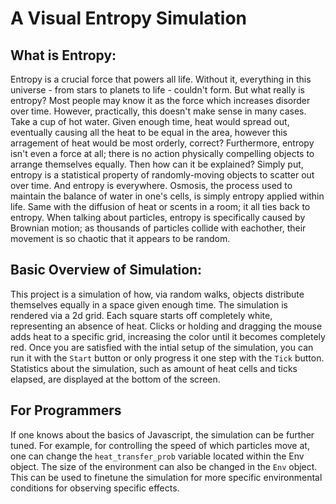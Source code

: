 # A Visual Entropy Simulation
## What is Entropy:
Entropy is a crucial force that powers all life. Without it, everything in this universe - from stars to planets to life - couldn't form.
But what really is entropy? Most people may know it as the force which increases disorder over time. However, practically, this doesn't make sense in many cases.
Take a cup of hot water. Given enough time, heat would spread out, eventually causing all the heat to be equal in the area, however this arragement of heat would be most orderly, correct?
Furthermore, entropy isn't even a force at all; there is no action physically compelling objects to arrange themselves equally. Then how can it be explained?
Simply put, entropy is a statistical property of randomly-moving objects to scatter out over time. And entropy is everywhere. Osmosis, the process used to maintain the balance of water in one's cells,
is simply entropy applied within life. Same with the diffusion of heat or scents in a room; it all ties back to entropy. When talking about particles, entropy is specifically caused by Brownian motion;
as thousands of particles collide with eachother, their movement is so chaotic that it appears to be random.

## Basic Overview of Simulation:
This project is a simulation of how, via random walks, objects distribute themselves equally in a space given enough time.
The simulation is rendered via a 2d grid. Each square starts off completely white, representing an absence of heat.
Clicks or holding and dragging the mouse adds heat to a specific grid, increasing the color until it becomes completely red.
Once you are satisfied with the intial setup of the simulation, you can run it with the `Start` button or only progress it one step with the `Tick` button.
Statistics about the simulation, such as amount of heat cells and ticks elapsed, are displayed at the bottom of the screen.

## For Programmers
If one knows about the basics of Javascript, the simulation can be further tuned. For example, for controlling the speed of which particles move at, one can change the `heat_transfer_prob`
variable located within the Env object. The size of the environment can also be changed in the `Env` object. This can be used to finetune the simulation for more specific environmental conditions
for observing specific effects.
